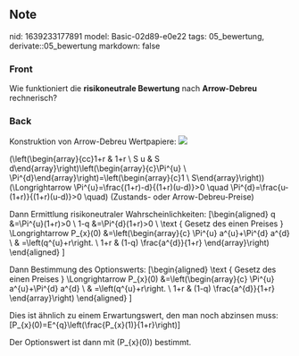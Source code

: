 ## Note
nid: 1639233177891
model: Basic-02d89-e0e22
tags: 05_bewertung, derivate::05_bewertung
markdown: false

### Front
Wie funktioniert die <b>risikoneutrale Bewertung</b> nach <b>Arrow-Debreu</b> rechnerisch?

### Back
Konstruktion von Arrow-Debreu Wertpapiere:
<img src="98204465.png">

\(\left(\begin{array}{cc}1+r & 1+r \\ S u & S d\end{array}\right)\left(\begin{array}{c}\Pi^{u} \\ \Pi^{d}\end{array}\right)=\left(\begin{array}{c}1 \\ S\end{array}\right)\)
\(\Longrightarrow \Pi^{u}=\frac{(1+r)-d}{(1+r)(u-d)}>0 \quad \Pi^{d}=\frac{u-(1+r)}{(1+r)(u-d)}>0 \quad\) (Zustands- oder Arrow-Debreu-Preise)

Dann Ermittlung risikoneutraler Wahrscheinlichkeiten:
\[\begin{aligned}
q &=\Pi^{u}(1+r)>0 \\
1-q &=\Pi^{d}(1+r)>0 \\
\text { Gesetz des einen Preises } \Longrightarrow P_{x}(0) &=\left(\begin{array}{c}
\Pi^{u} a^{u}+\Pi^{d} a^{d} \\
& =\left(q^{u}+r\right. \\
1+r & (1-q) \frac{a^{d}}{1+r}
\end{array}\right)
\end{aligned}
\]

Dann Bestimmung des Optionswerts:
\[\begin{aligned}
\text { Gesetz des einen Preises } \Longrightarrow P_{x}(0) &=\left(\begin{array}{c}
\Pi^{u} a^{u}+\Pi^{d} a^{d} \\
& =\left(q^{u}+r\right. \\
1+r & (1-q) \frac{a^{d}}{1+r}
\end{array}\right)
\end{aligned}
\]

Dies ist ähnlich zu einem Erwartungswert, den man noch abzinsen muss:
\[P_{x}(0)=E^{q}\left(\frac{P_{x}(1)}{1+r}\right)\]

Der Optionswert ist dann mit \(P_{x}(0)\) bestimmt.
